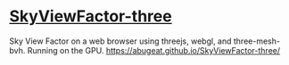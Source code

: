 # [SkyViewFactor-three](https://abugeat.github.io/SkyViewFactor-three/)
Sky View Factor on a web browser using threejs, webgl, and three-mesh-bvh. Running on the GPU.
https://abugeat.github.io/SkyViewFactor-three/
